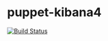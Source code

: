 # puppet-kibana4

[![Build Status](http://img.shields.io/travis/lesaux/puppet-kibana4.svg)](http://travis-ci.org/lesaux/puppet-kibana4)
